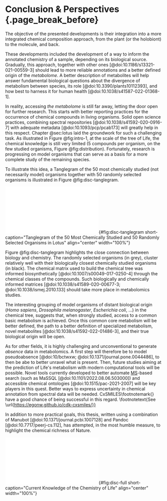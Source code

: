 # Conclusion & Perspectives {.page_break_before}

The objective of the presented developments is their integration into a more integrated chemical composition approach, from the plant (or the holobiont) to the molecule, and back.

These developments included the development of a way to inform the annotated chemistry of a sample, depending on its biological source.
Gradually, this approach, together with other ones [@doi:10.1186/s13321-021-00559-3] should lead to more reliable annotations and a better defined origin of the *metabolome*.
A better description of metabolites will help answer fundamental biological questions about the divergence of metabolism between species, its role [@doi:10.3390/plants10112393], and how best to harness it for human health [@doi:10.1038/s41587-022-01368-1].

In reality, accessing *the metabolome* is still far away, letting the door open for further research.
This starts with better reporting practices for the occurrence of chemical compounds in living organisms.
Solid open science practices, combining spectral repositories [@doi:10.1038/s41592-020-0916-7] with adequate metadata [@doi:10.1093/pcp/pcab173] will greatly help in this respect.
Chapter @sec:lotus laid the groundwork for such a challenging task.
As illustrated in Figure @fig:intro-1, at the scale of the tree of Life, the chemical knowledge is still very limited (5 compounds per organism, on the few studied organisms, Figure @fig:distribution).
Fortunately, research is progressing on model organisms that can serve as a basis for a more complete study of the remaining species.

To illustrate this idea, a Tanglegram of the 50 most chemically studied (not necessarily model) organisms together with 50 randomly selected organisms is illustrated in Figure @fig:disc-tanglegram.

![**Tanglegram of the 50 most chemically studied and 50 randomly selected organisms in LOTUS.** On the left, organisms are clustered according to the classical, known, biological taxonomy. On the right, they are clustered based on their chemical content. The entanglement of both trees is shown, with conserved positions in tips colored. If the organism belongs to the most 50 chemically studied organisms, its label is black, else it is grey. The chemical matrix used to build the chemical tree was informed biosynthetically [@doi:10.1007/s00049-017-0250-4].](images/tanglegram_lotus_top50.pdf "disc-tanglegram"){#fig:disc-tanglegram short-caption="Tanglegram of the 50 Most Chemically Studied and 50 Randomly Selected Organisms in Lotus" align="center" width="100%"}

Figure @fig:disc-tanglegram highlights the close connection between biology and chemistry.
The randomly selected organisms (in grey), cluster relatively well with their biologically closest chemically studied organisms (in black).
The chemical matrix used to build the chemical tree was informed biosynthetically [@doi:10.1007/s00049-017-0250-4] through the chemical classes of the compounds. Such biologically and chemically informed matrices [@doi:10.1038/s41589-020-00677-3; @doi:10.1038/ismej.2010.133] should take more place in metabolomics studies.
<!-- Interaction human microbiome non linear SECOM [@doi:10.1038/s41467-022-32243-x]

bio similaire chimie ppas similaire ubiquitaire + geo

bien insister données publiques computationnallles permet ces vues inaccessibles

balbutiements de l'automated compositional asessment

peut-être refaire parallèle genomique/proteomique -->
<!--                         Similarity to *Homo sapiens*
Homo sapiens                       1724.7861
Arabidopsis thaliana                645.9382
Escherichia coli                    583.5809
Trypanosoma brucei                  281.7078
Vitis vinifera                      205.6855
Drosophila melanogaster             176.4759 -->

The interesting grouping of model organisms of distant biological origin (*Homo sapiens*, *Drosophila melanogaster*, *Escherichia coli*, ...) in the chemical tree, suggests that, when strongly studied, access to a common basic metabolism is achieved.
Once this common core metabolism will be better defined, the path to a better definition of specialized metabolism, novel metabolites [@doi:10.1038/s41592-022-01486-3], and their true biological origin will be open.

As for other fields, it is highly challenging and unconventional to generate *absence* data in metabolomics.
A first step will therefore be to model pseudoabsence [@doi:10/bctwxw; @doi:10.1371/journal.pone.0044486], to then be abe to better unravel what is present.
Then, future studies aiming at the prediction of Life's metabolism with modern computational tools will be possible.
Novel tools currently developed to better automate [MS](#ms)-based search (such as MaSSQL [@doi:10.1101/2022.08.06.503000]) and accessible chemical ontologies [@doi:10.1515/pac-2021-2007] will be key players in this quest.
Better ways to express uncertainty in chemical annotation from spectral data will be needed. 
CxSMILES\footnotemark{} have a good chance of being successful in this regard.
\footnotetext{See \url{https://egonw.github.io/cdk-cxsmiles/}}

In addition to more practical goals, this thesis, written using a combination of Manubot [@doi:10.1371/journal.pcbi.1007128] and Pandoc [@doi:10.7717/peerj-cs.112], has attempted, in the most humble measure, to highlight the chemical richness of Nature.

![**Current knowledge of the chemistry of Life.** The tree generated from current LOTUS data builds on biological taxonomy and employs the biological kingdom as tips color. The bars correspond to the chemical classes found in the biological family.](images/tree_full.pdf "disc-full"){#fig:disc-full short-caption="Current Knowledge of the Chemistry of Life" align="center" width="100%"}